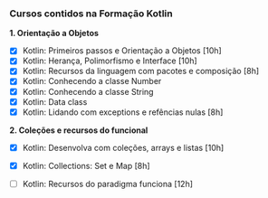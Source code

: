 ### **Cursos contidos na Formação Kotlin** ###

**1. Orientação a Objetos**

- [x] Kotlin: Primeiros passos e Orientação a Objetos [10h]
- [x] Kotlin: Herança, Polimorfismo e Interface [10h]
- [x] Kotlin: Recursos da linguagem com pacotes e composição [8h]
- [x] Kotlin: Conhecendo a classe Number
- [x] Kotlin: Conhecendo a classe String
- [x] Kotlin: Data class
- [x] Kotlin: Lidando com exceptions e refências nulas [8h]

 **2. Coleções e recursos do funcional**

- [x] Kotlin: Desenvolva com coleções, arrays e listas [10h]

- [x] Kotlin: Collections: Set e Map [8h]

- [ ] Kotlin: Recursos do paradigma funciona [12h]
